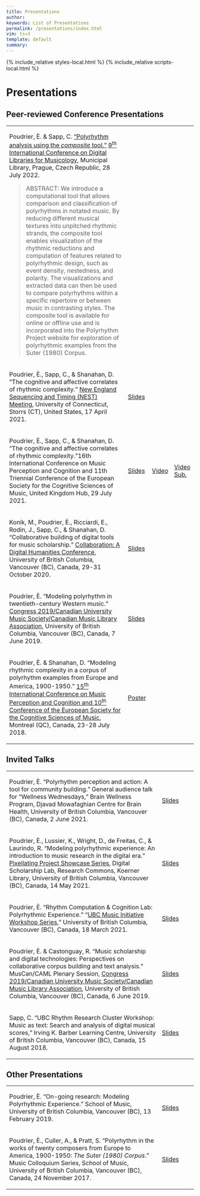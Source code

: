 ```yaml
---
title: Presentations 
author: 
keywords: List of Presentations 
permalink: /presentations/index.html
vim: ts=3
template: default
summary: 
---
```


{% include_relative styles-local.html %}
{% include_relative scripts-local.html %}

# Presentations #


## Peer-reviewed Conference Presentations ##
	
<table>
<tbody>
  <tr>
    <td class="topalign">
	<p>Poudrier, È. &amp; Sapp, C. <a href="https://dl.acm.org/doi/10.1145/3543882.3543890">“Polyrhythm analysis using the <em>composite</em> tool.”</a> <a href="https://dlfm.web.ox.ac.uk/">9<sup>th</sup> International Conference on Digital Libraries for Musicology</a>, Municipal Library, Prague, Czech Republic, 28 July 2022.</p>
	<blockquote>
		<p>ABSTRACT: We introduce a computational tool that allows comparison and classification of polyrhythms in notated music. By reducing different musical textures into unpitched rhythmic strands, the composite tool enables visualization of the rhythmic reductions and computation of features related to polyrhythmic design, such as event density, nestedness, and polarity. The visualizations and extracted data can then be used to compare polyrhythms within a specific repertoire or between music in contrasting styles. The composite tool is available for online or offline use and is incorporated into the Polyrhythm Project website for exploration of polyrhythmic examples from the Suter (1980) Corpus.</p>
	</blockquote></td>
  </tr>
  <tr>
    <td class="topalign">
	  <p>Poudrier, È., Sapp, C., &amp; Shanahan, D. “The cognitive and affective correlates of rhythmic complexity.” <a href="https://musicdynamicslab.uconn.edu/home/nest/">New England Sequencing and Timing (NEST) Meeting</a>, University of Connecticut, Storrs (CT), United States, 17 April 2021.</p></td>
    <td class="topalign"><a class="buttonlink" href="https://drive.google.com/file/d/17_VwWnLdMX-2sJrk1UwxWz2FJo7fQ5bT/view?usp=sharing">Slides</a></td>
    <td class="topalign"></td>
    <td class="topalign"></td>
  </tr>
  <tr>
    <td class="topalign">
	  <p>Poudrier, È., Sapp, C., &amp; Shanahan, D. “The cognitive and affective correlates of rhythmic complexity.”16th International Conference on Music Perception and Cognition and 11th Triennial Conference of the European Society for the Cognitive Sciences of Music, United Kingdom Hub, 29 July 2021.</p></td>
    <td class="topalign"><a class="buttonlink" href="https://drive.google.com/file/d/1VjE2k70_8pjUPDY7vlREcX54J6QNdqF5/view?usp=sharing">Slides</a></td>
    <td class="topalign"><a class="buttonlink" href="https://drive.google.com/file/d/1QK68OVKT_6qm6bQgBqlZHlGGXwt3iM10/view?usp=sharing">Video</a></td>
    <td class="autowidth"><a class="buttonlink" href="https://www.youtube.com/watch?v=A8lk36AlfPYforth">Video Sub.</a></td>
  </tr>
  <tr>
    <td class="topalign">
	  <p>Konik, M., Poudrier, È., Ricciardi, E., Rodin, J., Sapp, C., &amp; Shanahan, D. “Collaborative building of digital tools for music scholarship.” <a href="https://dhconference.sites.olt.ubc.ca/">Collaboration: A Digital Humanities Conference</a>, University of British Columbia, Vancouver (BC), Canada, 29-31 October 2020.</p></td>
    <td class="topalign"><a class="buttonlink" href="https://drive.google.com/file/d/1ZAHgiFMKfO8MBrqthm0JXpys1I02m4Dt/view?usp=sharing">Slides</a></td>
    <td class="topalign"></td>
    <td class="topalign"></td>
  </tr>
  <tr>
    <td class="topalign">
	  <p>Poudrier, È. “Modeling polyrhythm in twentieth-century Western music.” <a href="https://muscan.org/events/past-conferences/2019-ubc/">Congress 2019/Canadian University Music Society/Canadian Music Library Association</a>, University of British Columbia, Vancouver (BC), Canada, 7 June 2019.</p></td>
    <td class="topalign"><a class="buttonlink" href="https://drive.google.com/file/d/1M4ic5Uj1pz7ThW855VM-wDMXFx2OPAWu/view?usp=sharing">Slides</a></td>
    <td class="topalign"></td>
    <td class="topalign"></td>
  </tr>
  <tr>
    <td class="topalign">
	  <p>Poudrier, È. &amp; Shanahan, D. “Modeling rhythmic complexity in a corpus of polyrhythm examples from Europe and America, 1900-1950.” <a href="https://music-psychology-conference2018.uni-graz.at/en/about/#:~:text=The%20International%20Conference%20on%20Music%20Perception%20and%20Cognition,Society%20for%20the%20Cognitive%20Sciences%20of%20Music%20%28ESCOM%29.">15<sup>th</sup>  International Conference on Music Perception and Cognition and 10<sup>th</sup> Conference of the European Society for the Cognitive Sciences of Music</a>, Montreal (QC), Canada, 23-28 July 2018.</p></td>
    <td class="topalign"><a class="buttonlink" href="https://drive.google.com/file/d/1tQvN77iFEwHX7wm2ghyoi_wwBaF6roH0/view?usp=sharing">Poster</a></td>
    <td class="topalign"></td>
    <td class="topalign"></td>
  </tr>
	
</tbody>
</table>


## Invited Talks ##

<table>
<tbody>
  <tr>
    <td class="topalign">
	  <p>Poudrier, È. “Polyrhythm perception and action: A tool for community building.” General audience talk for “Wellness Wednesdays,” Brain Wellness Program, Djavad Mowafaghian Centre for Brain Health, University of British Columbia, Vancouver (BC), Canada, 2 June 2021.</p></td>
    <td class="topalign"><a class="buttonlink" href="https://drive.google.com/file/d/19-mLwjCVCP0HeCA4A-9R3SHFgpKstlrV/view?usp=sharing">Slides</a></td>
    <td class="topalign"></td>
    <td class="topalign"></td>
  </tr>
  <tr>
    <td class="topalign">
	  <p>Poudrier, È., Lussier, K., Wright, D., de Freitas, C., &amp; Laurindo, R. “Modeling polyrhythmic experience: An introduction to music research in the digital era.” <a href="https://libcal.library.ubc.ca/calendar/vancouver/pixellating-20210514">Pixellating Project Showcase Series</a>, Digital Scholarship Lab, Research Commons, Koerner Library, University of British Columbia, Vancouver (BC), Canada, 14 May 2021.</p></td>
    <td class="topalign"><a class="buttonlink" href="https://drive.google.com/file/d/1ibEbXf65EfEYjRFxR_OPULJiSvCwOxaa/view?usp=sharing">Slides</a></td>
    <td class="topalign"></td>
    <td class="topalign"></td>
  </tr>
  <tr>
    <td class="topalign">
	  <p>Poudrier, È. “Rhythm Computation &amp; Cognition Lab: Polyrhythmic Experience.” “<a href="https://www.ubcmusicinitiative.com/pastevents">UBC Music Initiative Workshop Series</a>,” University of British Columbia, Vancouver (BC), Canada, 18 March 2021.</p></td>
    <td class="topalign"><a class="buttonlink" href="https://drive.google.com/file/d/1ZXXPwhUyN3XTEqqRLfAmBLWyAJa6eFte/view?usp=sharing">Slides</a></td>
    <td class="topalign"></td>
    <td class="topalign"></td>
  </tr>
  <tr>
    <td class="topalign">
	  <p>Poudrier, È. &amp; Castonguay, R. “Music scholarship and digital technologies: Perspectives on collaborative corpus building and text analysis.” MusCan/CAML Plenary Session, <a href="https://www.caml-acbm.org/en/conference/">Congress 2019/Canadian University Music Society/Canadian Music Library Association</a>, University of British Columbia, Vancouver (BC), Canada, 6 June 2019.</p></td>
    <td class="topalign"><a class="buttonlink" href="https://drive.google.com/file/d/1Sve8IOjYsIq4HHAu2PCi2FKC5xosq4yA/view?usp=sharing">Slides</a></td>
    <td class="topalign"></td>
    <td class="topalign"></td>
  </tr>
  <tr>
    <td class="topalign">
	  <p>Sapp, C. “UBC Rhythm Research Cluster Workshop: Music as text: Search and analysis of digital 
musical scores,” Irving K. Barber Learning Centre, University of British Columbia, Vancouver (BC), 
Canada, 15 August 2018.</p></td>
    <td class="topalign"><a class="buttonlink" href="https://drive.google.com/file/d/110XHF65iLDLn1yqO6CUlQEk1BosQURX8/view?usp=sharing">Slides</a></td>
    <td class="topalign"></td>
    <td class="topalign"></td>
  </tr>

</tbody>
</table>


## Other Presentations ##

<table>
<tbody>
  <tr>
    <td class="topalign">
	  <p>Poudrier, È. “On-going research: Modeling Polyrhythmic Experience.” School of Music, University of British Columbia, Vancouver (BC), 13 February 2019.</p></td>
    <td class="topalign"><a class="buttonlink" href="https://drive.google.com/file/d/1_e9jOCE3F2ynfmHsDzoUqwdzZDjRPsQ1/view?usp=sharing">Slides</a></td>
    <td class="topalign"></td>
    <td class="topalign"></td>
  </tr>
  <tr>
    <td class="topalign">
	  <p>Poudrier, È., Culler, A., &amp; Pratt, S.  “Polyrhythm in the works of twenty composers from Europe to America, 1900-1950: <em>The Suter (1980) Corpus</em>.” Music Colloquium Series, School of Music, University of British Columbia, Vancouver (BC), Canada, 24 November 2017.</p></td>
    <td class="topalign"><a class="buttonlink" href="https://drive.google.com/file/d/1fg9STy0TBi0V-086XvSmTPEWk1nqmq0J/view?usp=sharing">Slides</a></td>
    <td class="topalign"></td>
    <td class="topalign"></td>
  </tr>

</tbody>
</table>
